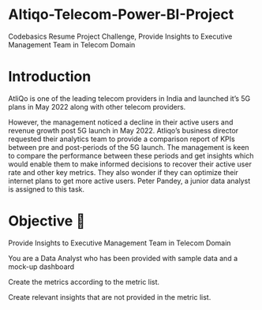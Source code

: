 # Altiqo-Telecom-Power-BI-Project
Codebasics Resume Project Challenge, Provide Insights to Executive Management Team in Telecom Domain

# Introduction
AtliQo is one of the leading telecom providers in India and launched it’s 5G plans in May 2022 along with other telecom providers.

However, the management noticed a decline in their active users and revenue growth post 5G launch in May 2022. Atliqo’s business director requested their analytics team to provide a comparison report of KPIs between pre and post-periods of the 5G launch. The management is keen to compare the performance between these periods and get insights which would enable them to make informed decisions to recover their active user rate and other key metrics. They also wonder if they can optimize their internet plans to get more active users.  Peter Pandey, a junior data analyst is assigned to this task.

# Objective 🎯
   Provide Insights to Executive Management Team in Telecom Domain

   You are a Data Analyst who has been provided with sample data and a mock-up dashboard

   Create the metrics according to the metric list.
   
   Create relevant insights that are not provided in the metric list.
